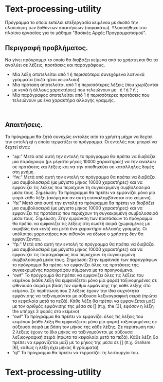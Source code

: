 # Text-processing-utility
Πρόγραμμα το οποίο εκτελεί επεξεργασία κειμένου με σκοπό την υλοποίηση των δοθέντων απαιτήσεων (παρακάτω).
Υλοποιήθηκε στο πλαίσιο εργασίας για το μάθημα "Βασικές Αρχές Προγραμματισμού".


## Περιγραφή προβλήματος.
Να γίνει πρόγραμμα το οποίο θα διαβάζει κείμενα από το χρήστη και θα τα αναλύει σε
λέξεις, προτάσεις και παραγράφους.
* Μία λέξη αποτελείται από 1 ή περισσότερα συνεχόμενα λατινικά γράμματα
(πεζά η/και κεφαλαία)
* Μία πρόταση αποτελείται από 1 ή περισσότερες λέξεις (που χωρίζονται με κενά
ή άλλους χαρακτήρες) που τελειώνουν με . ή ! ή ? ή ;
* Μία παράγραφος αποτελείται από 1 ή περισσότερες προτάσεις που
τελειώνουν με ένα χαρακτήρα αλλαγής γραμμής.
<br>

## Απαιτήσεις.
Το πρόγραμμα θα ζητά συνεχώς εντολές από το χρήστη μέχρι να δεχτεί την εντολή qt
η οποία τερματίζει το πρόγραμμα.
Οι εντολές που μπορεί να δεχτεί είναι:
* “ap:” Μετά από αυτή την εντολή το πρόγραμμα θα πρέπει να διαβάζει μια
παράγραφο (με μέγιστο μήκος 10000 χαρακτήρες) να την αναλύει σε
προτάσεις και λέξεις και να την αποθηκεύει σε κατάλληλες δομές στη μνήμη.
* “fw:” Μετά από αυτή την εντολή το πρόγραμμα θα πρέπει να διαβάζει μια
συμβολοσειρά (με μέγιστο μήκος 10000 χαρακτήρες) και να εμφανίζει τις λέξεις
που περιέχουν τη συγκεκριμένη συμβολοσειρά μέσα τους. Σημείωση: Το
πρόγραμμα θα πρέπει να εμφανίζει μόνο μία φορά κάθε λέξη (ακόμη και αν
αυτή επαναλαμβάνεται στο κείμενο).
* “fs:” Μετά από αυτή την εντολή το πρόγραμμα θα πρέπει να διαβάζει μια
συμβολοσειρά (με μέγιστο μήκος 10000 χαρακτήρες) και να εμφανίζει τις
προτάσεις που περιέχουν τη συγκεκριμένη συμβολοσειρά μέσα τους.
Σημείωση: Στην εμφάνιση των προτάσεων το πρόγραμμα θα πρέπει να
εμφανίζει τις λέξεις στη σωστή σειρά (χωρισμένες με ακριβώς ένα κενό) και
μετά ένα χαρακτήρα αλλαγής γραμμής. Οι υπόλοιποι χαρακτήρες που πιθανόν
να έδωσε ο χρήστης δεν θα εμφανίζονται. 
* “fp:” Μετά από αυτή την εντολή το πρόγραμμα θα πρέπει να διαβάζει μια
συμβολοσειρά (με μέγιστο μήκος 10000 χαρακτήρες) και να εμφανίζει τις
παραγράφους που περιέχουν τη συγκεκριμένη συμβολοσειρά μέσα τους.
Σημείωση: Στην εμφάνιση των παραγράφων το πρόγραμμα θα πρέπει να
εμφανίζει όλες τις προτάσεις της συγκεκριμένης παραγράφου σύμφωνα με τα
προηγούμενα. 
* “owf” Το πρόγραμμα θα πρέπει να εμφανίζει όλες τις λέξεις του κειμένου (κάθε
λέξη θα εμφανίζεται μόνο μία φορά) ταξινομημένες σε φθίνουσα σειρά με βάση
τον αριθμό εμφάνισης της κάθε λέξης στο κείμενο. Σε περίπτωση που 2 λέξεις
έχουν την ίδια συχνότητα εμφάνισης να ταξινομούνται με αύξουσα
λεξικογραφική σειρά (πρώτα τα κεφαλαία μετά τα πεζά). Κάθε λέξη θα πρέπει
να εμφανίζεται μαζί με τον αριθμός εμφάνισης της μέσα σε [] (π.χ. the [3],
εφόσον η λέξη the υπήρχε 3 φορές στο κείμενο)
* “owl” Το πρόγραμμα θα πρέπει να εμφανίζει όλες τις λέξεις του κειμένου (κάθε
λέξη θα εμφανίζεται μόνο μία φορά) ταξινομημένες σε αύξουσα σειρά με βάση
τον μήκος της κάθε λέξης. Σε περίπτωση που 2 λέξεις έχουν τo ίδιο μήκος να
ταξινομούνται με αύξουσα λεξικογραφική σειρά (πρώτα τα κεφαλαία μετά τα
πεζά). Κάθε λέξη θα πρέπει να εμφανίζεται μαζί με το μήκος της μέσα σε [] (π.χ.
Graham [6], καθώς η λέξη έχει μήκος 6 γράμματα)
* “qt” Το πρόγραμμα θα πρέπει να τερματίζει τη λειτουργία του. 
# Text-processing-utility
